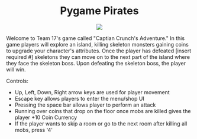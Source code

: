 <div align="center">
    <h1>Pygame Pirates</h1>
    <img src="https://images-wixmp-ed30a86b8c4ca887773594c2.wixmp.com/f/b2785b52-9aa3-4b94-b89e-44b3b68b1a81/dd956cw-3e208876-69e4-4b90-a658-a59aaf7a5849.gif?token=eyJ0eXAiOiJKV1QiLCJhbGciOiJIUzI1NiJ9.eyJzdWIiOiJ1cm46YXBwOjdlMGQxODg5ODIyNjQzNzNhNWYwZDQxNWVhMGQyNmUwIiwiaXNzIjoidXJuOmFwcDo3ZTBkMTg4OTgyMjY0MzczYTVmMGQ0MTVlYTBkMjZlMCIsIm9iaiI6W1t7InBhdGgiOiJcL2ZcL2IyNzg1YjUyLTlhYTMtNGI5NC1iODllLTQ0YjNiNjhiMWE4MVwvZGQ5NTZjdy0zZTIwODg3Ni02OWU0LTRiOTAtYTY1OC1hNTlhYWY3YTU4NDkuZ2lmIn1dXSwiYXVkIjpbInVybjpzZXJ2aWNlOmZpbGUuZG93bmxvYWQiXX0.BYAhw6Gv_EZTQEuK1wEmt2mAuamn6DqX7kCLz43W1Po">
</div>

Welcome to Team 17's game called "Captian Crunch's Adventure." In this game players will explore an island, killing skeleton monsters gaining coins to upgrade your character's attributes. Once the player has defeated [insert required #] skeletons they can move on to the next part of the island where they face the skeleton boss. Upon defeating the skeleton boss, the player will win.

Controls:
- Up, Left, Down, Right arrow keys are used for player movement
- Escape key allows players to enter the menu/shop UI
- Pressing the space bar allows player to perform an attack
- Running over coins that drop on the floor once mobs are killed gives the player +10 Coin Currency
- If the player wants to skip a room or go to the next room after killing all mobs, press '4'
